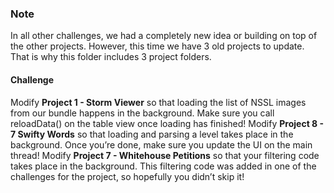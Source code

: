 ### Note

In all other challenges, we had a completely new idea or building on top of the other projects.
However, this time we have 3 old projects to update. That is why this folder includes 3 project folders.

#### Challenge

Modify **Project 1 - Storm Viewer** so that loading the list of NSSL images from our bundle happens in the background. Make sure you call reloadData() on the table view once loading has finished!
Modify **Project 8 - 7 Swifty Words** so that loading and parsing a level takes place in the background. Once you’re done, make sure you update the UI on the main thread!
Modify **Project 7 - Whitehouse Petitions** so that your filtering code takes place in the background. This filtering code was added in one of the challenges for the project, so hopefully you didn’t skip it!